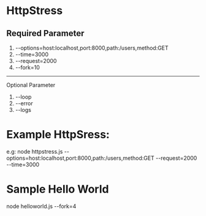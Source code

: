 # HttpStress

Required Parameter
--------------------------------------------------
1. --options=host:localhost,port:8000,path:/users,method:GET
2. --time=3000
3. --request=2000
4. --fork=10
--------------------------------------------------
Optional Parameter
1. --loop
2. --error
3. --logs

# Example HttpSress:
e.g: node httpstress.js --options=host:localhost,port:8000,path:/users,method:GET --request=2000 --time=3000

# Sample Hello World 
node helloworld.js --fork=4

